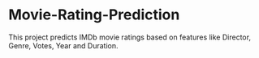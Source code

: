 # Movie-Rating-Prediction

This project predicts IMDb movie ratings based on features like Director, Genre, Votes, Year and Duration.
